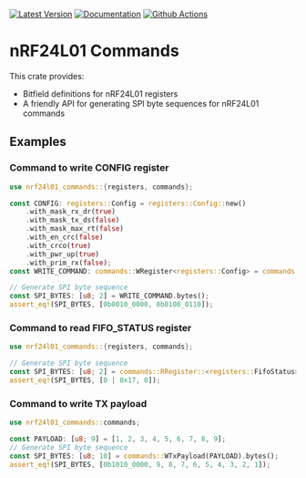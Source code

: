 [![Latest Version](https://img.shields.io/crates/v/nrf24l01-commands.svg)](https://crates.io/crates/nrf24l01-commands)
[![Documentation](https://docs.rs/nrf24l01-commands/badge.svg)](https://docs.rs/nrf24l01-commands)
[![Github Actions](https://github.com/god-is-a-crab/nrf24l01-commands/workflows/Rust/badge.svg)](https://github.com/god-is-a-crab/nrf24l01-commands/actions)

# nRF24L01 Commands

This crate provides:
- Bitfield definitions for nRF24L01 registers
- A friendly API for generating SPI byte sequences for nRF24L01 commands

## Examples

### Command to write CONFIG register
```rust
use nrf24l01_commands::{registers, commands};

const CONFIG: registers::Config = registers::Config::new()
    .with_mask_rx_dr(true)
    .with_mask_tx_ds(false)
    .with_mask_max_rt(false)
    .with_en_crc(false)
    .with_crco(true)
    .with_pwr_up(true)
    .with_prim_rx(false);
const WRITE_COMMAND: commands::WRegister<registers::Config> = commands::WRegister(CONFIG);

// Generate SPI byte sequence
const SPI_BYTES: [u8; 2] = WRITE_COMMAND.bytes();
assert_eq!(SPI_BYTES, [0b0010_0000, 0b0100_0110]);
```
### Command to read FIFO_STATUS register
```rust
use nrf24l01_commands::{registers, commands};

// Generate SPI byte sequence
const SPI_BYTES: [u8; 2] = commands::RRegister::<registers::FifoStatus>::bytes();
assert_eq!(SPI_BYTES, [0 | 0x17, 0]);
```
### Command to write TX payload
```rust
use nrf24l01_commands::commands;

const PAYLOAD: [u8; 9] = [1, 2, 3, 4, 5, 6, 7, 8, 9];
// Generate SPI byte sequence
const SPI_BYTES: [u8; 10] = commands::WTxPayload(PAYLOAD).bytes();
assert_eq!(SPI_BYTES, [0b1010_0000, 9, 8, 7, 6, 5, 4, 3, 2, 1]);
```
